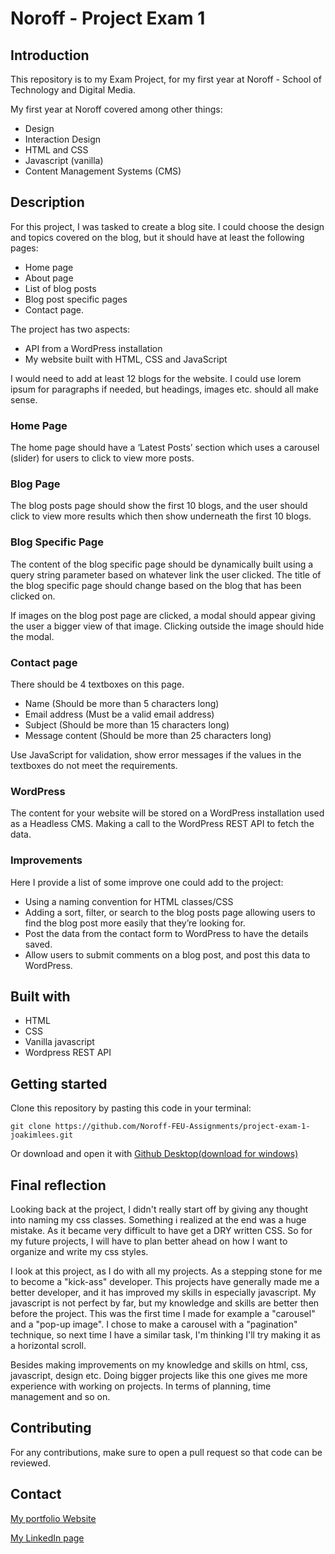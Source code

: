 # Noroff - Project Exam 1

## Introduction

This repository is to my Exam Project, for my first year at Noroff - School of Technology and Digital Media.

My first year at Noroff covered among other things:

- Design
- Interaction Design
- HTML and CSS
- Javascript (vanilla)
- Content Management Systems (CMS)

## Description

For this project, I was tasked to create a blog site. I could choose the design and topics covered on the blog, but it should have at least the following pages:

- Home page
- About page
- List of blog posts
- Blog post specific pages
- Contact page.

The project has two aspects:

- API from a WordPress installation
- My website built with HTML, CSS and JavaScript

I would need to add at least 12 blogs for the website. I could use lorem ipsum for paragraphs if needed, but headings, images etc. should all make sense.

### Home Page

The home page should have a ‘Latest Posts’ section which uses a carousel (slider) for users to click to view more posts.

### Blog Page

The blog posts page should show the first 10 blogs, and the user should click to view more results which then show underneath the first 10 blogs.

### Blog Specific Page

The content of the blog specific page should be dynamically built using a query string parameter based on whatever link the user clicked. The title of the blog specific page should change based on the blog that has been clicked on.

If images on the blog post page are clicked, a modal should appear giving the user a bigger view of that image. Clicking outside the image should hide the modal.

### Contact page

There should be 4 textboxes on this page.

- Name (Should be more than 5 characters long)
- Email address (Must be a valid email address)
- Subject (Should be more than 15 characters long)
- Message content (Should be more than 25 characters long)

Use JavaScript for validation, show error messages if the values in the textboxes do not meet the requirements.

### WordPress

The content for your website will be stored on a WordPress installation used as a Headless CMS. Making a call to the WordPress REST API to fetch the data.

### Improvements

Here I provide a list of some improve one could add to the project:

- Using a naming convention for HTML classes/CSS
- Adding a sort, filter, or search to the blog posts page allowing users to find the blog post more easily that they’re looking for.
- Post the data from the contact form to WordPress to have the details saved.
- Allow users to submit comments on a blog post, and post this data to WordPress.

## Built with

- HTML
- CSS
- Vanilla javascript
- Wordpress REST API

## Getting started

Clone this repository by pasting this code in your terminal:

```
git clone https://github.com/Noroff-FEU-Assignments/project-exam-1-joakimlees.git
```

Or download and open it with [Github Desktop(download for windows)](https://central.github.com/deployments/desktop/desktop/latest/win32)

## Final reflection

Looking back at the project, I didn't really start off by giving any thought into naming my css classes. Something i realized at the end was a huge mistake. As it became very difficult to have get a DRY written CSS. So for my future projects, I will have to plan better ahead on how I want to organize and write my css styles.

I look at this project, as I do with all my projects. As a stepping stone for me to become a "kick-ass" developer. This projects have generally made me a better developer, and it has improved my skills in especially javascript. My javascript is not perfect by far, but my knowledge and skills are better then before the project.
This was the first time I made for example a "carousel" and a "pop-up image". I chose to make a carousel with a "pagination" technique, so next time I have a similar task, I'm thinking I'll try making it as a horizontal scroll.

Besides making improvements on my knowledge and skills on html, css, javascript, design etc. Doing bigger projects like this one gives me more experience with working on projects. In terms of planning, time management and so on.

## Contributing

For any contributions, make sure to open a pull request so that code can be reviewed.

## Contact

[My portfolio Website]()

[My LinkedIn page](https://www.linkedin.com/in/joakim-lee-sletten-14381621a/)
